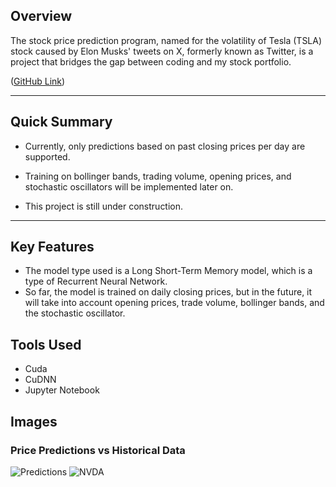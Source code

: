 ## Overview
The stock price prediction program, named for the volatility of Tesla (TSLA) stock caused by Elon Musks' tweets on X, formerly known as Twitter, is a project that bridges the gap between coding and my stock portfolio.

([GitHub Link](https://github.com/darischen/EEWS))

---

## Quick Summary
- Currently, only predictions based on past closing prices per day are supported.

- Training on bollinger bands, trading volume, opening prices, and stochastic oscillators will be implemented later on.
  
- This project is still under construction.

---

## Key Features
- The model type used is a Long Short-Term Memory model, which is a type of Recurrent Neural Network.
- So far, the model is trained on daily closing prices, but in the future, it will take into account opening prices, trade volume, bollinger bands, and the stochastic oscillator.

## Tools Used
- Cuda
- CuDNN
- Jupyter Notebook

## Images

### Price Predictions vs Historical Data
![Predictions](/markdown/eews-assets/predictions.png)
![NVDA](/markdown/eews-assets/NVDA.png)
